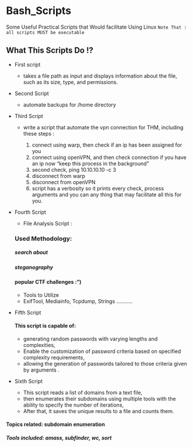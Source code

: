 # Bash_Scripts
Some Useful Practical Scripts that Would facilitate Using Linux
`Note That : all scripts MUST be executable`
## What This Scripts Do !?

* First script
    * takes a file path as input and displays information about the file, such as its size, type, and permissions.
      
* Second Script
    * automate backups for /home directory
      
* Third Script
    * write a script that automate the vpn connection for THM, including these steps :

      1. connect using warp, then check if an ip has been assigned for you 
      2. connect using openVPN, and then check connection if you have an ip now “keep this process in the background”
      3. second check, ping 10.10.10.10 -c 3 
      4. disconnect from warp
      5. disconnect from openVPN
      6. script has a verbosity so it prints every check, process arguments and you can any thing that may facilitate all this           for you.
         
* Fourth Script
    * File Analysis Script :
    ### Used Methodology:
    ##### search about
    ##### steganography
    #### popular CTF challenges :”)
    * Tools to Utilize
    * ExifTool, Mediainfo, Tcpdump, Strings ………..
      
* Fifth Script
    #### This script is capable of:
    * generating random passwords with varying lengths and complexities,
    * Enable the customization of password criteria based on specified complexity requirements,
    * allowing the generation of passwords tailored to those criteria given by arguments .
      
* Sixth Script
    * This script reads a list of domains from a text file,
    * then enumerates their subdomains using multiple tools with the ability to specify the number of iterations,
    * After that, it saves the unique results to a file and counts them.

#### Topics related: subdomain enumeration
##### Tools included: amass, subfinder, wc, sort
